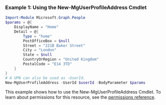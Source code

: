 ### Example 1: Using the New-MgUserProfileAddress Cmdlet
```powershell
Import-Module Microsoft.Graph.People
$params = @{
	DisplayName = "Home"
	Detail = @{
		Type = "home"
		PostOfficeBox = $null
		Street = "221B Baker Street"
		City = "London"
		State = $null
		CountryOrRegion = "United Kingdom"
		PostalCode = "E14 3TD"
	}
}
# A UPN can also be used as -UserId.
New-MgUserProfileAddress -UserId $userId -BodyParameter $params
```
This example shows how to use the New-MgUserProfileAddress Cmdlet.
To learn about permissions for this resource, see the [permissions reference](/graph/permissions-reference).
